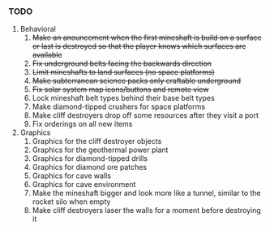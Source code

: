 ### TODO
1. Behavioral
    1. ~~Make an anouncement when the first mineshaft is build on a surface or last is destroyed so that   the player knows which surfaces are available~~
    1. ~~Fix underground belts facing the backwards direction~~
    1. ~~Limit mineshafts to land surfaces (no space platforms)~~
    1. ~~Make subterranean science packs only craftable underground~~
    1. ~~Fix solar system map icons/buttons and remote view~~
    1. Lock mineshaft belt types behind their base belt types
    1. Make diamond-tipped crushers for space platforms
    1. Make cliff destroyers drop off some resources after they visit a port
    1. Fix orderings on all new items
1. Graphics
    1. Graphics for the cliff destroyer objects
    1. Graphics for the geothermal power plant
    1. Graphics for diamond-tipped drills
    1. Graphics for diamond ore patches
    1. Graphics for cave walls
    1. Graphics for cave environment
    1. Make the mineshaft bigger and look more like a tunnel, similar to the rocket silo when empty
    1. Make cliff destroyers laser the walls for a moment before destroying it
